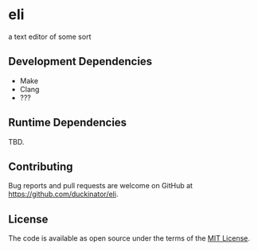# eli

a text editor of some sort

## Development Dependencies

* Make
* Clang
* ???

## Runtime Dependencies

TBD.

## Contributing

Bug reports and pull requests are welcome on GitHub at
https://github.com/duckinator/eli.

## License

The code is available as open source under the terms of the [MIT License](https://opensource.org/licenses/MIT).
